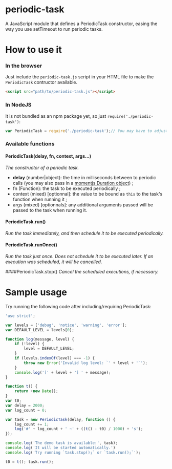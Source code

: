 periodic-task
=============

A JavaScript module that defines a PeriodicTask constructor, easing the way you use setTimeout to run periodic tasks.

# How to use it

### In the browser
Just include the `periodic-task.js` script in your HTML file to make the `PeriodicTask` contructor available.
```html
<script src="path/to/periodic-task.js"></script>
```

### In NodeJS
It is not bundled as an npm package yet, so just `require('./periodic-task')`:
```js
var PeriodicTask = require('./periodic-task');// You may have to adjust the path to the module
```

### Available functions

#### PeriodicTask(delay, fn, context, args…)
*The constructor of a periodic task.*
 * **delay** (number|object): the time in milliseconds between to periodic calls (you may also pass in a [momentjs Duration object](http://momentjs.com/docs/#/durations/)) ;
 * fn (Function): the task to be executed periodically ;
 * context (mixed) [optionnal]: the value to be bound as `this` to the task's function when running it ;
 * args (mixed) [optionnals]: any additional arguments passed will be passed to the task when running it.

#### PeriodicTask.run()
*Run the task immediately, and then schedule it to be executed periodically.*

#### PeriodicTask.runOnce()
*Run the task just once. Does not schedule it to be executed later. If an execution was scheduled, it will be cancelled.*

####PeriodicTask.stop()
*Cancel the scheduled executions, if necessary.*

# Sample usage
Try running the following code after including/requiring PeriodicTask:
```js
'use strict';

var levels = ['debug', 'notice', 'warning', 'error'];
var DEFAULT_LEVEL = levels[0];

function log(message, level) {
    if (!level) {
        level = DEFAULT_LEVEL;
    }
    if (levels.indexOf(level) === -1) {
        throw new Error('Invalid log level: `' + level + '`');
    }
    console.log('[' + level + '] ' + message);
}

function t() {
    return +new Date();
}
var t0;
var delay = 2000;
var log_count = 0;

var task = new PeriodicTask(delay, function () {
    log_count += 1;
    log('#' + log_count + ' ~' + ((t() - t0) / 1000) + 's');
});

console.log('The demo task is available:', task);
console.log('It will be started automatically.')
console.log('Try running `task.stop();` or `task.run();`');

t0 = t(); task.run();
```
